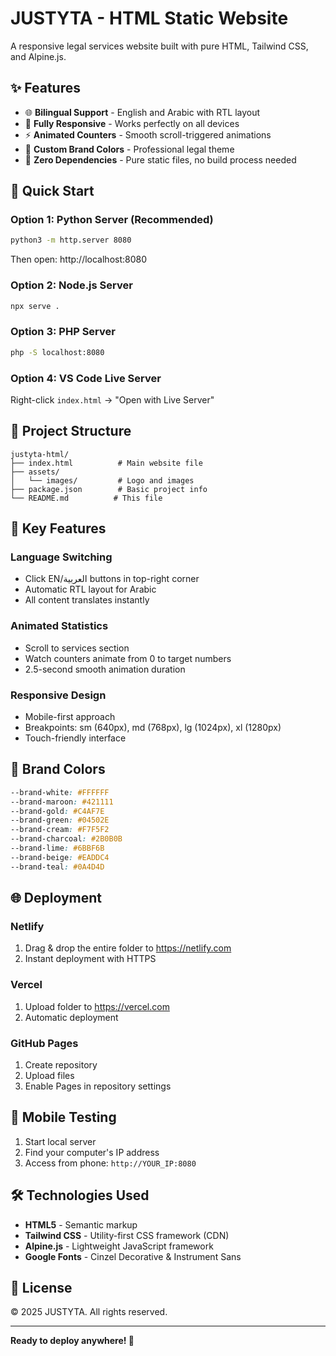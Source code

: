 # JUSTYTA - HTML Static Website

A responsive legal services website built with pure HTML, Tailwind CSS, and Alpine.js.

## ✨ Features

- 🌐 **Bilingual Support** - English and Arabic with RTL layout
- 📱 **Fully Responsive** - Works perfectly on all devices
- ⚡ **Animated Counters** - Smooth scroll-triggered animations
- 🎨 **Custom Brand Colors** - Professional legal theme
- 🚀 **Zero Dependencies** - Pure static files, no build process needed

## 🚀 Quick Start

### Option 1: Python Server (Recommended)
```bash
python3 -m http.server 8080
```
Then open: http://localhost:8080

### Option 2: Node.js Server
```bash
npx serve .
```

### Option 3: PHP Server
```bash
php -S localhost:8080
```

### Option 4: VS Code Live Server
Right-click `index.html` → "Open with Live Server"

## 📁 Project Structure

```
justyta-html/
├── index.html          # Main website file
├── assets/
│   └── images/         # Logo and images
├── package.json        # Basic project info
└── README.md          # This file
```

## 🌟 Key Features

### Language Switching
- Click EN/العربية buttons in top-right corner
- Automatic RTL layout for Arabic
- All content translates instantly

### Animated Statistics
- Scroll to services section
- Watch counters animate from 0 to target numbers
- 2.5-second smooth animation duration

### Responsive Design
- Mobile-first approach
- Breakpoints: sm (640px), md (768px), lg (1024px), xl (1280px)
- Touch-friendly interface

## 🎨 Brand Colors

```css
--brand-white: #FFFFFF
--brand-maroon: #421111
--brand-gold: #C4AF7E
--brand-green: #04502E
--brand-cream: #F7F5F2
--brand-charcoal: #2B0B0B
--brand-lime: #6BBF6B
--brand-beige: #EADDC4
--brand-teal: #0A4D4D
```

## 🌐 Deployment

### Netlify
1. Drag & drop the entire folder to https://netlify.com
2. Instant deployment with HTTPS

### Vercel
1. Upload folder to https://vercel.com
2. Automatic deployment

### GitHub Pages
1. Create repository
2. Upload files
3. Enable Pages in repository settings

## 📱 Mobile Testing

1. Start local server
2. Find your computer's IP address
3. Access from phone: `http://YOUR_IP:8080`

## 🛠️ Technologies Used

- **HTML5** - Semantic markup
- **Tailwind CSS** - Utility-first CSS framework (CDN)
- **Alpine.js** - Lightweight JavaScript framework
- **Google Fonts** - Cinzel Decorative & Instrument Sans

## 📄 License

© 2025 JUSTYTA. All rights reserved.

---

**Ready to deploy anywhere! 🚀**
